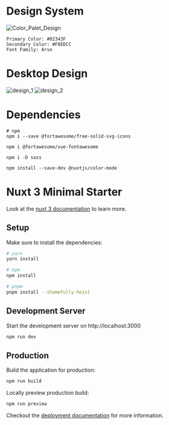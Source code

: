 # Design System
![Color_Palet_Design](https://user-images.githubusercontent.com/32337329/196005566-d5c6a4a2-16e3-4555-8a70-9380ad0b567b.png)

```
Primary Color: #02343F
Secondary Color: #F0EDCC
Font Family: Arvo
```
# Desktop Design
![design_1](https://user-images.githubusercontent.com/32337329/196013388-5e5c669d-5a94-41db-be1f-435e02aef7c5.png)
![design_2](https://user-images.githubusercontent.com/32337329/196013389-68dd5653-87fb-4720-931d-c2dd6be00e3f.png)

# Dependencies
```
# npm
npm i --save @fortawesome/free-solid-svg-icons

npm i @fortawesome/vue-fontawesome

npm i -D sass

npm install --save-dev @nuxtjs/color-mode
```

# Nuxt 3 Minimal Starter

Look at the [nuxt 3 documentation](https://v3.nuxtjs.org) to learn more.

## Setup

Make sure to install the dependencies:

```bash
# yarn
yarn install

# npm
npm install

# pnpm
pnpm install --shamefully-hoist
```

## Development Server

Start the development server on http://localhost:3000

```bash
npm run dev
```

## Production

Build the application for production:

```bash
npm run build
```

Locally preview production build:

```bash
npm run preview
```
Checkout the [deployment documentation](https://v3.nuxtjs.org/guide/deploy/presets) for more information.
